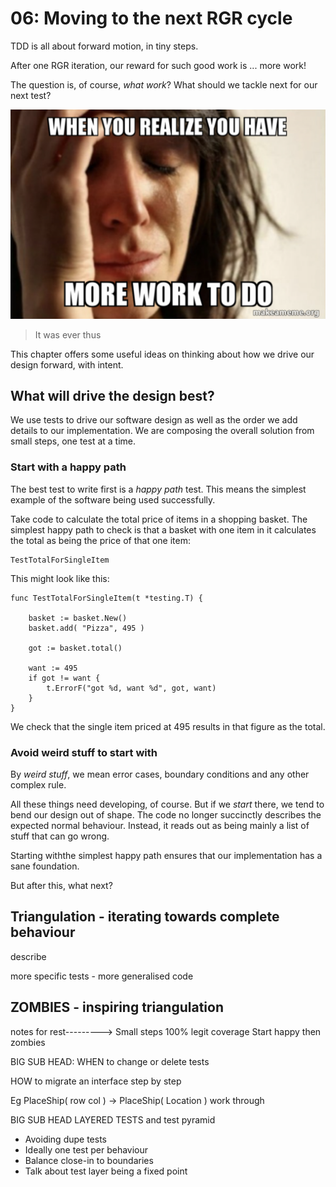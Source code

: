 # 06: Moving to the next RGR cycle

TDD is all about forward motion, in tiny steps.

After one RGR iteration, our reward for such good work is ... more work!

The question is, of course, _what work_? What should we tackle next for our next test?

![Good work gets more work](images/more-work.png)

> It was ever thus

This chapter offers some useful ideas on thinking about how we drive our design forward, with intent.

## What will drive the design best?

We use tests to drive our software design as well as the order we add details to our implementation. We are composing the overall solution from small steps, one test at a time.

### Start with a happy path

The best test to write first is a _happy path_ test. This means the simplest example of the software being used successfully.

Take code to calculate the total price of items in a shopping basket. The simplest happy path to check is that a basket with one item in it calculates the total as being the price of that one item:

```
TestTotalForSingleItem
```

This might look like this:

```
func TestTotalForSingleItem(t *testing.T) {

    basket := basket.New()
    basket.add( "Pizza", 495 )

    got := basket.total()

    want := 495
    if got != want {
        t.ErrorF("got %d, want %d", got, want)
    }
}
```

We check that the single item priced at 495 results in that figure as the total.

### Avoid weird stuff to start with

By _weird stuff_, we mean error cases, boundary conditions and any other complex rule.

All these things need developing, of course. But if we _start_ there, we tend to bend our design out of shape. The code no longer succinctly describes the expected normal behaviour. Instead, it reads out as being mainly a list of stuff that can go wrong.

Starting withthe simplest happy path ensures that our implementation has a sane foundation.

But after this, what next?

## Triangulation - iterating towards complete behaviour

describe

more specific tests - more generalised code

## ZOMBIES - inspiring triangulation

notes for rest--------->
Small steps
100% legit coverage
Start happy then zombies

BIG SUB HEAD: WHEN to change or delete tests

HOW to migrate an interface step by step

Eg PlaceShip( row col ) -> PlaceShip( Location ) work through

BIG SUB HEAD LAYERED TESTS and test pyramid

- Avoiding dupe tests
- Ideally one test per behaviour
- Balance close-in to boundaries
- Talk about test layer being a fixed point
